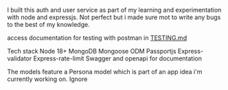 I built this auth and user service as part of my learning and experimentation with node and expressjs.
Not perfect but i made sure mot to write any bugs to the best of my knowledge. 


access documentation for testing with postman in [TESTING.md](https://github.com/ns-ekow/session-based-auth-service/TESTING.md)

Tech stack
Node 18+
MongoDB
Mongoose ODM
Passportjs
Express-validator
Express-rate-limit
Swagger and openapi for documentation

The models feature a Persona model which is part of an app idea i'm currently working on. Ignore

